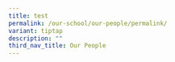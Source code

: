 ```yaml
---
title: test
permalink: /our-school/our-people/permalink/
variant: tiptap
description: ""
third_nav_title: Our People
---
```

